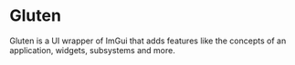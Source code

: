 # Gluten

Gluten is a UI wrapper of ImGui that adds features like the concepts of an application, widgets, subsystems and more.